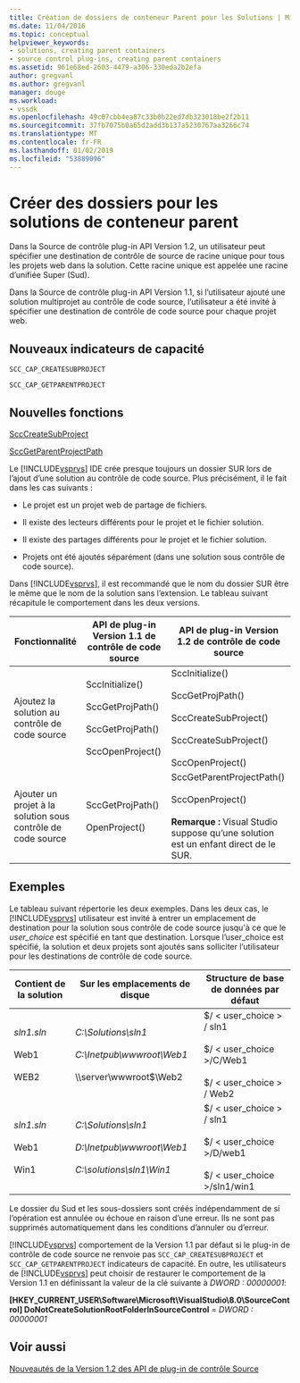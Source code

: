 ```yaml
---
title: Création de dossiers de conteneur Parent pour les Solutions | Microsoft Docs
ms.date: 11/04/2016
ms.topic: conceptual
helpviewer_keywords:
- solutions, creating parent containers
- source control plug-ins, creating parent containers
ms.assetid: 961e68ed-2603-4479-a306-330eda2b2efa
author: gregvanl
ms.author: gregvanl
manager: douge
ms.workload:
- vssdk
ms.openlocfilehash: 49c07cbb4ea87c33b0b22ed7db323018be2f2b11
ms.sourcegitcommit: 37fb7075b0a65d2add3b137a5230767aa3266c74
ms.translationtype: MT
ms.contentlocale: fr-FR
ms.lasthandoff: 01/02/2019
ms.locfileid: "53889096"
---
```

# <a name="create-parent-container-folders-for-solutions"></a>Créer des dossiers pour les solutions de conteneur parent
Dans la Source de contrôle plug-in API Version 1.2, un utilisateur peut spécifier une destination de contrôle de source de racine unique pour tous les projets web dans la solution. Cette racine unique est appelée une racine d’unifiée Super (Sud).  
  
 Dans la Source de contrôle plug-in API Version 1.1, si l’utilisateur ajouté une solution multiprojet au contrôle de code source, l’utilisateur a été invité à spécifier une destination de contrôle de code source pour chaque projet web.  
  
## <a name="new-capability-flags"></a>Nouveaux indicateurs de capacité  
 `SCC_CAP_CREATESUBPROJECT`  
  
 `SCC_CAP_GETPARENTPROJECT`  
  
## <a name="new-functions"></a>Nouvelles fonctions  
 [SccCreateSubProject](../../extensibility/scccreatesubproject-function.md)  
  
 [SccGetParentProjectPath](../../extensibility/sccgetparentprojectpath-function.md)  
  
 Le [!INCLUDE[vsprvs](../../code-quality/includes/vsprvs_md.md)] IDE crée presque toujours un dossier SUR lors de l’ajout d’une solution au contrôle de code source. Plus précisément, il le fait dans les cas suivants :  
  
-   Le projet est un projet web de partage de fichiers.  
  
-   Il existe des lecteurs différents pour le projet et le fichier solution.  
  
-   Il existe des partages différents pour le projet et le fichier solution.  
  
-   Projets ont été ajoutés séparément (dans une solution sous contrôle de code source).  
  

Dans [!INCLUDE[vsprvs](../../code-quality/includes/vsprvs_md.md)], il est recommandé que le nom du dossier SUR être le même que le nom de la solution sans l’extension. Le tableau suivant récapitule le comportement dans les deux versions.  
  
|Fonctionnalité|API de plug-in Version 1.1 de contrôle de code source|API de plug-in Version 1.2 de contrôle de code source|  
|-------------| - | - |  
|Ajoutez la solution au contrôle de code source|SccInitialize()<br /><br /> SccGetProjPath()<br /><br /> SccGetProjPath()<br /><br /> SccOpenProject()|SccInitialize()<br /><br /> SccGetProjPath()<br /><br /> SccCreateSubProject()<br /><br /> SccCreateSubProject()<br /><br /> SccOpenProject()|  
|Ajouter un projet à la solution sous contrôle de code source|SccGetProjPath()<br /><br /> OpenProject()|SccGetParentProjectPath()<br /><br /> SccOpenProject()<br /><br />  **Remarque :**  Visual Studio suppose qu’une solution est un enfant direct de le SUR.|  
  
## <a name="examples"></a>Exemples  
 Le tableau suivant répertorie les deux exemples. Dans les deux cas, le [!INCLUDE[vsprvs](../../code-quality/includes/vsprvs_md.md)] utilisateur est invité à entrer un emplacement de destination pour la solution sous contrôle de code source jusqu'à ce que le *user_choice* est spécifié en tant que destination. Lorsque l’user_choice est spécifié, la solution et deux projets sont ajoutés sans solliciter l’utilisateur pour les destinations de contrôle de code source.  
  
|Contient de la solution|Sur les emplacements de disque|Structure de base de données par défaut|  
|-----------------------|-----------------------|--------------------------------|  
|*sln1.sln*<br /><br /> Web1<br /><br /> WEB2|*C:\Solutions\sln1*<br /><br /> *C:\Inetpub\wwwroot\Web1*<br /><br /> \\\server\wwwroot$\Web2|$/ < user_choice > / sln1<br /><br /> $/ < user_choice >/C/Web1<br /><br /> $/ < user_choice > / Web2|  
|*sln1.sln*<br /><br /> Web1<br /><br /> Win1|*C:\Solutions\sln1*<br /><br /> *D:\Inetpub\wwwroot\Web1*<br /><br /> *C:\solutions\sln1\Win1*|$/ < user_choice > / sln1<br /><br /> $/ < user_choice >/D/web1<br /><br /> $/ < user_choice >/sln1/win1|  
  
 Le dossier du Sud et les sous-dossiers sont créés indépendamment de si l’opération est annulée ou échoue en raison d’une erreur. Ils ne sont pas supprimés automatiquement dans les conditions d’annuler ou d’erreur.  
  
 [!INCLUDE[vsprvs](../../code-quality/includes/vsprvs_md.md)] comportement de la Version 1.1 par défaut si le plug-in de contrôle de code source ne renvoie pas `SCC_CAP_CREATESUBPROJECT` et `SCC_CAP_GETPARENTPROJECT` indicateurs de capacité. En outre, les utilisateurs de [!INCLUDE[vsprvs](../../code-quality/includes/vsprvs_md.md)] peut choisir de restaurer le comportement de la Version 1.1 en définissant la valeur de la clé suivante à *DWORD : 00000001*:  
  
 **[HKEY_CURRENT_USER\Software\Microsoft\VisualStudio\8.0\SourceControl] DoNotCreateSolutionRootFolderInSourceControl** = *DWORD : 00000001*
  
## <a name="see-also"></a>Voir aussi  
 [Nouveautés de la Version 1.2 des API de plug-in de contrôle Source](../../extensibility/internals/what-s-new-in-the-source-control-plug-in-api-version-1-2.md)